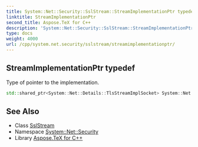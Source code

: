 ```yaml
---
title: System::Net::Security::SslStream::StreamImplementationPtr typedef
linktitle: StreamImplementationPtr
second_title: Aspose.TeX for C++
description: 'System::Net::Security::SslStream::StreamImplementationPtr typedef. Type of pointer to the implementation in C++.'
type: docs
weight: 4000
url: /cpp/system.net.security/sslstream/streamimplementationptr/
---
```

## StreamImplementationPtr typedef


Type of pointer to the implementation.

```cpp
std::shared_ptr<System::Net::Details::TlsStreamImplSocket> System::Net::Security::SslStream::StreamImplementationPtr
```

## See Also

* Class [SslStream](../)
* Namespace [System::Net::Security](../../)
* Library [Aspose.TeX for C++](../../../)
